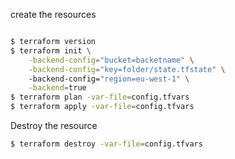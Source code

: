 create the resources

```sh

$ terraform version
$ terraform init \
    -backend-config="bucket=backetname" \
    -backend-config="key=folder/state.tfstate" \ 
    -backend-config="region=eu-west-1" \
    -backend=true
$ terraform plan -var-file=config.tfvars
$ terraform apply -var-file=config.tfvars
```

Destroy the resource

```sh
$ terraform destroy -var-file=config.tfvars

```

